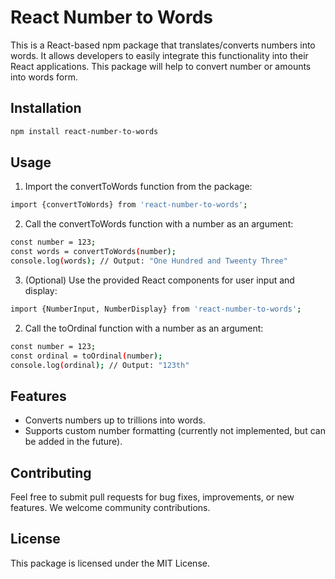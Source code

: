 # React Number to Words

This is a React-based npm package that translates/converts numbers into words. It allows developers to easily integrate this functionality into their React applications. This package will help to convert number or amounts into words form.

## Installation

```bash
npm install react-number-to-words


```

## Usage

1. Import the convertToWords function from the package:

```bash
import {convertToWords} from 'react-number-to-words';

```

2. Call the convertToWords function with a number as an argument:

```bash
const number = 123;
const words = convertToWords(number);
console.log(words); // Output: "One Hundred and Tweenty Three"

```

3. (Optional) Use the provided React components for user input and display:

```bash
import {NumberInput, NumberDisplay} from 'react-number-to-words';

```

2. Call the toOrdinal function with a number as an argument:

```bash
const number = 123;
const ordinal = toOrdinal(number);
console.log(ordinal); // Output: "123th"

```

## Features

- Converts numbers up to trillions into words.
- Supports custom number formatting (currently not implemented, but can be added in the future).

## Contributing

Feel free to submit pull requests for bug fixes, improvements, or new features. We welcome community contributions.

## License

This package is licensed under the MIT License.
